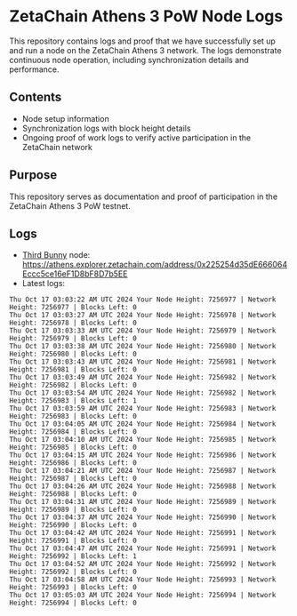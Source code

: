 # ZetaChain Athens 3 PoW Node Logs
This repository contains logs and proof that we have successfully set up and run a node on the ZetaChain Athens 3 network. The logs demonstrate continuous node operation, including synchronization details and performance.

## Contents
- Node setup information
- Synchronization logs with block height details
- Ongoing proof of work logs to verify active participation in the ZetaChain network

## Purpose
This repository serves as documentation and proof of participation in the ZetaChain Athens 3 PoW testnet.

## Logs

- [Third Bunny](https://thirdbunny.xyz/) node: https://athens.explorer.zetachain.com/address/0x225254d35dE666064Eccc5ce16eF1D8bF8D7b5EE
- Latest logs:
```
Thu Oct 17 03:03:22 AM UTC 2024 Your Node Height: 7256977 | Network Height: 7256977 | Blocks Left: 0
Thu Oct 17 03:03:27 AM UTC 2024 Your Node Height: 7256978 | Network Height: 7256978 | Blocks Left: 0
Thu Oct 17 03:03:33 AM UTC 2024 Your Node Height: 7256979 | Network Height: 7256979 | Blocks Left: 0
Thu Oct 17 03:03:38 AM UTC 2024 Your Node Height: 7256980 | Network Height: 7256980 | Blocks Left: 0
Thu Oct 17 03:03:43 AM UTC 2024 Your Node Height: 7256981 | Network Height: 7256981 | Blocks Left: 0
Thu Oct 17 03:03:49 AM UTC 2024 Your Node Height: 7256982 | Network Height: 7256982 | Blocks Left: 0
Thu Oct 17 03:03:54 AM UTC 2024 Your Node Height: 7256982 | Network Height: 7256983 | Blocks Left: 1
Thu Oct 17 03:03:59 AM UTC 2024 Your Node Height: 7256983 | Network Height: 7256983 | Blocks Left: 0
Thu Oct 17 03:04:05 AM UTC 2024 Your Node Height: 7256984 | Network Height: 7256984 | Blocks Left: 0
Thu Oct 17 03:04:10 AM UTC 2024 Your Node Height: 7256985 | Network Height: 7256985 | Blocks Left: 0
Thu Oct 17 03:04:15 AM UTC 2024 Your Node Height: 7256986 | Network Height: 7256986 | Blocks Left: 0
Thu Oct 17 03:04:21 AM UTC 2024 Your Node Height: 7256987 | Network Height: 7256987 | Blocks Left: 0
Thu Oct 17 03:04:26 AM UTC 2024 Your Node Height: 7256988 | Network Height: 7256988 | Blocks Left: 0
Thu Oct 17 03:04:31 AM UTC 2024 Your Node Height: 7256989 | Network Height: 7256989 | Blocks Left: 0
Thu Oct 17 03:04:37 AM UTC 2024 Your Node Height: 7256990 | Network Height: 7256990 | Blocks Left: 0
Thu Oct 17 03:04:42 AM UTC 2024 Your Node Height: 7256991 | Network Height: 7256991 | Blocks Left: 0
Thu Oct 17 03:04:47 AM UTC 2024 Your Node Height: 7256991 | Network Height: 7256992 | Blocks Left: 1
Thu Oct 17 03:04:52 AM UTC 2024 Your Node Height: 7256992 | Network Height: 7256992 | Blocks Left: 0
Thu Oct 17 03:04:58 AM UTC 2024 Your Node Height: 7256993 | Network Height: 7256993 | Blocks Left: 0
Thu Oct 17 03:05:03 AM UTC 2024 Your Node Height: 7256994 | Network Height: 7256994 | Blocks Left: 0
```
